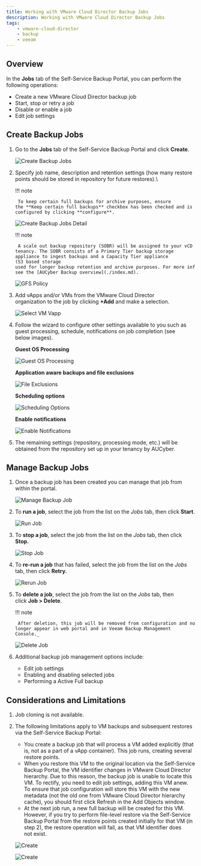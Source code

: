 ```yaml
---
title: Working with VMware Cloud Director Backup Jobs
description: Working with VMware Cloud Director Backup Jobs
tags: 
    - vmware-cloud-director
    - backup
    - veeam
---
```


## Overview

In the **Jobs** tab of the Self-Service Backup Portal, you can perform the following operations:

- Create a new VMware Cloud Director backup job
- Start, stop or retry a job
- Disable or enable a job
- Edit job settings

## Create Backup Jobs

1. Go to the **Jobs** tab of the Self-Service Backup Portal and click **Create**.

    ![Create Backup Jobs](./assets/create_backup_jobs.png)

1. Specify job name, description and retention settings (how many restore points should be stored in repository for future restores).\\

    !!! note

        To keep certain full backups for archive purposes, ensure the **Keep certain full backups** checkbox has been checked and is configured by clicking **configure**.

    ![Create Backup Jobs Detail](./assets/create_backup_jobs_detail.png)

    !!! note

        A scale out backup repository (SOBR) will be assigned to your vCD tenancy. The SOBR consists of a Primary Tier backup storage appliance to ingest backups and a Capacity Tier appliance (S3 based storage used for longer backup retention and archive purposes. For more information please see the [AUCyber Backup overview](./index.md).

    ![GFS Policy](./assets/gfs_retention_policy.png)

2. Add vApps and/or VMs from the VMware Cloud Director organization to the job by clicking **+Add** and make a selection.

    ![Select VM Vapp](./assets/backup_vm_vapp.png)

3. Follow the wizard to configure other settings available to you such as guest processing, schedule, notifications on job completion (see below images).

    **Guest OS Processing**

    ![Guest OS Processing](./assets/guest_os_processing.png)

    **Application aware backups and file exclusions**

    ![File Exclusions](./assets/file_exclusions.png)

    **Scheduling options**

    ![Scheduling Options](./assets/scheduling_options.png)

    **Enable notifications**

    ![Enable Notifications](./assets/enable_notifications.png)

4. The remaining settings (repository, processing mode, etc.) will be obtained from the repository set up in your tenancy by AUCyber.

## Manage Backup Jobs

1. Once a backup job has been created you can manage that job from within the portal.

    ![Manage Backup Job](./assets/manage_backup_job.png)

1. To **run a job**, select the job from the list on the _Jobs_ tab, then click **Start**.

    ![Run Job](./assets/run_a_job.png)

1. To **stop a job**, select the job from the list on the _Jobs_ tab, then click **Stop.**

    ![Stop Job](./assets/stop_a_job.png)

1. To **re-run a job** that has failed, select the job from the list on the _Jobs_ tab, then click **Retry.**

    ![Rerun Job](./assets/rerun_job.png)

1. To **delete a job**, select the job from the list on the _Jobs_ tab, then click **Job > Delete**.

    !!! note

        After deletion, this job will be removed from configuration and no longer appear in web portal and in Veeam Backup Management Console._

    ![Delete Job](./assets/delete_a_job.png)

1. Additional backup job management options include:

    - Edit job settings
    - Enabling and disabling selected jobs
    - Performing a Active Full backup

## Considerations and Limitations

1. Job cloning is not available.

1. The following limitations apply to VM backups and subsequent restores via the Self-Service Backup Portal:

    - You create a backup job that will process a VM added explicitly (that is, not as a part of a vApp container). This job runs, creating several restore points.
    - When you restore this VM to the original location via the Self-Service Backup Portal, the VM identifier changes in VMware Cloud Director hierarchy. Due to this reason, the backup job is unable to locate this VM. To rectify, you need to edit job settings, adding this VM anew. To ensure that job configuration will store this VM with the new metadata (not the old one from VMware Cloud Director hierarchy cache), you should first click Refresh in the Add Objects window.
    - At the next job run, a new full backup will be created for this VM. However, if you try to perform file-level restore via the Self-Service Backup Portal from the restore points created initially for that VM (in step 2), the restore operation will fail, as that VM identifier does not exist.

    ![Create](./assets/create_2.png)

    ![Create](./assets/create_3.png)